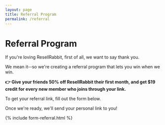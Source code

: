 ```yaml
---
layout: page
title: Referral Program
permalink: /referral
---
```


# Referral Program

If you're loving ResellRabbit, first of all, we want to say thank you.

We mean it--so we're creating a referral program that lets you win when we win.

**👉 Give your friends 50% off ResellRabbit their first month, and get $19 credit for every new member who joins through your link.**

To get your referral link, fill out the form below.

Once we're ready, we'll send your personal link to you!

{% include form-referral.html %}
